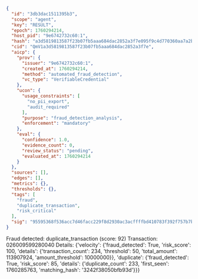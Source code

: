 ```json
{
  "id": "3db3dac1511395b3",
  "scope": "agent",
  "key": "RESULT",
  "epoch": 1760294214,
  "host_pid": "9e6742732c60:1",
  "hash": "a3d5819813587f23b07fb5aaa684dac2852a3f7e095f9c4d770360aa7a2b9d17",
  "cid": "QmV1a3d5819813587f23b07fb5aaa684dac2852a3f7e",
  "aicp": {
    "prov": {
      "issuer": "9e6742732c60:1",
      "created_at": 1760294214,
      "method": "automated_fraud_detection",
      "vc_type": "VerifiableCredential"
    },
    "ucon": {
      "usage_constraints": [
        "no_pii_export",
        "audit_required"
      ],
      "purpose": "fraud_detection_analysis",
      "enforcement": "mandatory"
    },
    "eval": {
      "confidence": 1.0,
      "evidence_count": 0,
      "review_status": "pending",
      "evaluated_at": 1760294214
    }
  },
  "sources": [],
  "edges": [],
  "metrics": {},
  "thresholds": {},
  "tags": [
    "fraud",
    "duplicate_transaction",
    "risk_critical"
  ],
  "sig": "95595368f536acc7d46facc229f8d2930ac3acffffbd410783f392f757b7bc5f"
}
```

Fraud detected: duplicate_transaction (score: 92)
Transaction: 026009599280040
Details: {'velocity': {'fraud_detected': True, 'risk_score': 100, 'details': {'transaction_count': 234, 'threshold': 50, 'total_amount': 113907924, 'amount_threshold': 10000000}}, 'duplicate': {'fraud_detected': True, 'risk_score': 85, 'details': {'duplicate_count': 233, 'first_seen': 1760285763, 'matching_hash': '3242f38050bfb93d'}}}
